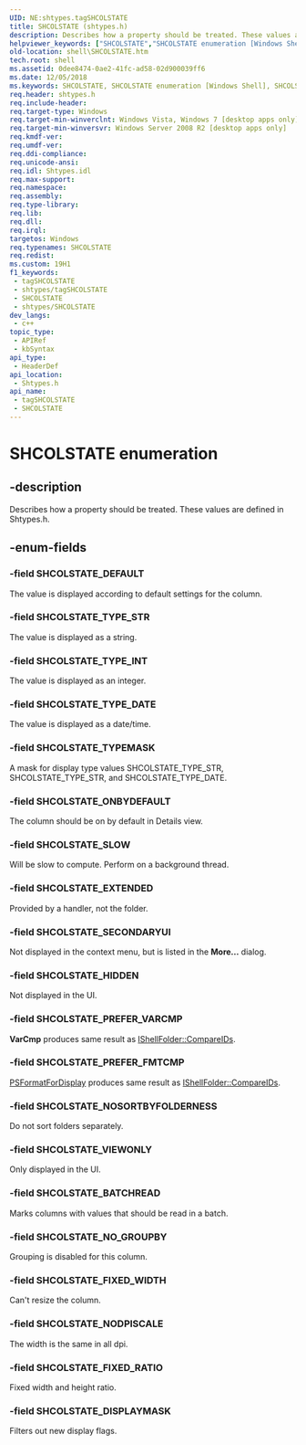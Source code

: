 ```yaml
---
UID: NE:shtypes.tagSHCOLSTATE
title: SHCOLSTATE (shtypes.h)
description: Describes how a property should be treated. These values are defined in Shtypes.h.
helpviewer_keywords: ["SHCOLSTATE","SHCOLSTATE enumeration [Windows Shell]","SHCOLSTATE_BATCHREAD","SHCOLSTATE_DEFAULT","SHCOLSTATE_DISPLAYMASK","SHCOLSTATE_EXTENDED","SHCOLSTATE_FIXED_RATIO","SHCOLSTATE_FIXED_WIDTH","SHCOLSTATE_HIDDEN","SHCOLSTATE_NODPISCALE","SHCOLSTATE_NOSORTBYFOLDERNESS","SHCOLSTATE_NO_GROUPBY","SHCOLSTATE_ONBYDEFAULT","SHCOLSTATE_PREFER_FMTCMP","SHCOLSTATE_PREFER_VARCMP","SHCOLSTATE_SECONDARYUI","SHCOLSTATE_SLOW","SHCOLSTATE_TYPEMASK","SHCOLSTATE_TYPE_DATE","SHCOLSTATE_TYPE_INT","SHCOLSTATE_TYPE_STR","SHCOLSTATE_VIEWONLY","shell.SHCOLSTATE","shell_SHCOLSTATE","shtypes/SHCOLSTATE","shtypes/SHCOLSTATE_BATCHREAD","shtypes/SHCOLSTATE_DEFAULT","shtypes/SHCOLSTATE_DISPLAYMASK","shtypes/SHCOLSTATE_EXTENDED","shtypes/SHCOLSTATE_FIXED_RATIO","shtypes/SHCOLSTATE_FIXED_WIDTH","shtypes/SHCOLSTATE_HIDDEN","shtypes/SHCOLSTATE_NODPISCALE","shtypes/SHCOLSTATE_NOSORTBYFOLDERNESS","shtypes/SHCOLSTATE_NO_GROUPBY","shtypes/SHCOLSTATE_ONBYDEFAULT","shtypes/SHCOLSTATE_PREFER_FMTCMP","shtypes/SHCOLSTATE_PREFER_VARCMP","shtypes/SHCOLSTATE_SECONDARYUI","shtypes/SHCOLSTATE_SLOW","shtypes/SHCOLSTATE_TYPEMASK","shtypes/SHCOLSTATE_TYPE_DATE","shtypes/SHCOLSTATE_TYPE_INT","shtypes/SHCOLSTATE_TYPE_STR","shtypes/SHCOLSTATE_VIEWONLY"]
old-location: shell\SHCOLSTATE.htm
tech.root: shell
ms.assetid: 0dee8474-0ae2-41fc-ad58-02d900039ff6
ms.date: 12/05/2018
ms.keywords: SHCOLSTATE, SHCOLSTATE enumeration [Windows Shell], SHCOLSTATE_BATCHREAD, SHCOLSTATE_DEFAULT, SHCOLSTATE_DISPLAYMASK, SHCOLSTATE_EXTENDED, SHCOLSTATE_FIXED_RATIO, SHCOLSTATE_FIXED_WIDTH, SHCOLSTATE_HIDDEN, SHCOLSTATE_NODPISCALE, SHCOLSTATE_NOSORTBYFOLDERNESS, SHCOLSTATE_NO_GROUPBY, SHCOLSTATE_ONBYDEFAULT, SHCOLSTATE_PREFER_FMTCMP, SHCOLSTATE_PREFER_VARCMP, SHCOLSTATE_SECONDARYUI, SHCOLSTATE_SLOW, SHCOLSTATE_TYPEMASK, SHCOLSTATE_TYPE_DATE, SHCOLSTATE_TYPE_INT, SHCOLSTATE_TYPE_STR, SHCOLSTATE_VIEWONLY, shell.SHCOLSTATE, shell_SHCOLSTATE, shtypes/SHCOLSTATE, shtypes/SHCOLSTATE_BATCHREAD, shtypes/SHCOLSTATE_DEFAULT, shtypes/SHCOLSTATE_DISPLAYMASK, shtypes/SHCOLSTATE_EXTENDED, shtypes/SHCOLSTATE_FIXED_RATIO, shtypes/SHCOLSTATE_FIXED_WIDTH, shtypes/SHCOLSTATE_HIDDEN, shtypes/SHCOLSTATE_NODPISCALE, shtypes/SHCOLSTATE_NOSORTBYFOLDERNESS, shtypes/SHCOLSTATE_NO_GROUPBY, shtypes/SHCOLSTATE_ONBYDEFAULT, shtypes/SHCOLSTATE_PREFER_FMTCMP, shtypes/SHCOLSTATE_PREFER_VARCMP, shtypes/SHCOLSTATE_SECONDARYUI, shtypes/SHCOLSTATE_SLOW, shtypes/SHCOLSTATE_TYPEMASK, shtypes/SHCOLSTATE_TYPE_DATE, shtypes/SHCOLSTATE_TYPE_INT, shtypes/SHCOLSTATE_TYPE_STR, shtypes/SHCOLSTATE_VIEWONLY
req.header: shtypes.h
req.include-header: 
req.target-type: Windows
req.target-min-winverclnt: Windows Vista, Windows 7 [desktop apps only]
req.target-min-winversvr: Windows Server 2008 R2 [desktop apps only]
req.kmdf-ver: 
req.umdf-ver: 
req.ddi-compliance: 
req.unicode-ansi: 
req.idl: Shtypes.idl
req.max-support: 
req.namespace: 
req.assembly: 
req.type-library: 
req.lib: 
req.dll: 
req.irql: 
targetos: Windows
req.typenames: SHCOLSTATE
req.redist: 
ms.custom: 19H1
f1_keywords:
 - tagSHCOLSTATE
 - shtypes/tagSHCOLSTATE
 - SHCOLSTATE
 - shtypes/SHCOLSTATE
dev_langs:
 - c++
topic_type:
 - APIRef
 - kbSyntax
api_type:
 - HeaderDef
api_location:
 - Shtypes.h
api_name:
 - tagSHCOLSTATE
 - SHCOLSTATE
---
```


# SHCOLSTATE enumeration


## -description

Describes how a property should be treated. These values are defined in Shtypes.h.

## -enum-fields

### -field SHCOLSTATE_DEFAULT

The value is displayed according to default settings for the column.

### -field SHCOLSTATE_TYPE_STR

The value is displayed as a string.

### -field SHCOLSTATE_TYPE_INT

The value is displayed as an integer.

### -field SHCOLSTATE_TYPE_DATE

The value is displayed as a date/time.

### -field SHCOLSTATE_TYPEMASK

A mask for display type values SHCOLSTATE_TYPE_STR, SHCOLSTATE_TYPE_STR, and SHCOLSTATE_TYPE_DATE.

### -field SHCOLSTATE_ONBYDEFAULT

The column should be on by default in Details view.

### -field SHCOLSTATE_SLOW

Will be slow to compute. Perform on a background thread.

### -field SHCOLSTATE_EXTENDED

Provided by a handler, not the folder.

### -field SHCOLSTATE_SECONDARYUI

Not displayed in the context menu, but is listed in the <b>More...</b> dialog.

### -field SHCOLSTATE_HIDDEN

Not displayed in the UI.

### -field SHCOLSTATE_PREFER_VARCMP

<b>VarCmp</b> produces same result as <a href="/windows/desktop/api/shobjidl_core/nf-shobjidl_core-ishellfolder-compareids">IShellFolder::CompareIDs</a>.

### -field SHCOLSTATE_PREFER_FMTCMP

<a href="/windows/desktop/api/propsys/nf-propsys-psformatfordisplay">PSFormatForDisplay</a> produces same result as <a href="/windows/desktop/api/shobjidl_core/nf-shobjidl_core-ishellfolder-compareids">IShellFolder::CompareIDs</a>.

### -field SHCOLSTATE_NOSORTBYFOLDERNESS

Do not sort folders separately.

### -field SHCOLSTATE_VIEWONLY

Only displayed in the UI.

### -field SHCOLSTATE_BATCHREAD

Marks columns with values that should be read in a batch.

### -field SHCOLSTATE_NO_GROUPBY

Grouping is disabled for this column.

### -field SHCOLSTATE_FIXED_WIDTH

Can't resize the column.

### -field SHCOLSTATE_NODPISCALE

The width is the same in all dpi.

### -field SHCOLSTATE_FIXED_RATIO

Fixed width and height ratio.

### -field SHCOLSTATE_DISPLAYMASK

Filters out new display flags.

